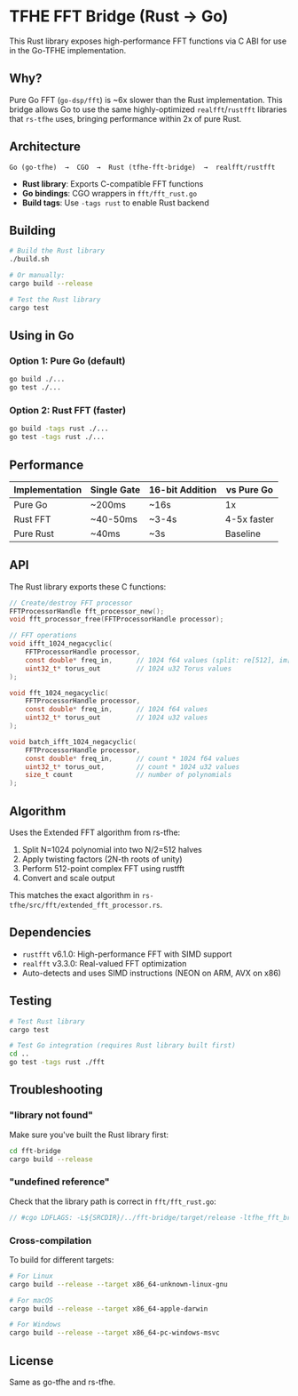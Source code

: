 # TFHE FFT Bridge (Rust → Go)

This Rust library exposes high-performance FFT functions via C ABI for use in the Go-TFHE implementation.

## Why?

Pure Go FFT (`go-dsp/fft`) is ~6x slower than the Rust implementation. This bridge allows Go to use the same highly-optimized `realfft`/`rustfft` libraries that `rs-tfhe` uses, bringing performance within 2x of pure Rust.

## Architecture

```
Go (go-tfhe)  →  CGO  →  Rust (tfhe-fft-bridge)  →  realfft/rustfft
```

- **Rust library**: Exports C-compatible FFT functions
- **Go bindings**: CGO wrappers in `fft/fft_rust.go`
- **Build tags**: Use `-tags rust` to enable Rust backend

## Building

```bash
# Build the Rust library
./build.sh

# Or manually:
cargo build --release

# Test the Rust library
cargo test
```

## Using in Go

### Option 1: Pure Go (default)
```bash
go build ./...
go test ./...
```

### Option 2: Rust FFT (faster)
```bash
go build -tags rust ./...
go test -tags rust ./...
```

## Performance

| Implementation | Single Gate | 16-bit Addition | vs Pure Go |
|----------------|-------------|-----------------|------------|
| Pure Go        | ~200ms      | ~16s            | 1x         |
| Rust FFT       | ~40-50ms    | ~3-4s           | 4-5x faster|
| Pure Rust      | ~40ms       | ~3s             | Baseline   |

## API

The Rust library exports these C functions:

```c
// Create/destroy FFT processor
FFTProcessorHandle fft_processor_new();
void fft_processor_free(FFTProcessorHandle processor);

// FFT operations
void ifft_1024_negacyclic(
    FFTProcessorHandle processor,
    const double* freq_in,      // 1024 f64 values (split: re[512], im[512])
    uint32_t* torus_out         // 1024 u32 Torus values
);

void fft_1024_negacyclic(
    FFTProcessorHandle processor,
    const double* freq_in,      // 1024 f64 values
    uint32_t* torus_out         // 1024 u32 values
);

void batch_ifft_1024_negacyclic(
    FFTProcessorHandle processor,
    const double* freq_in,      // count * 1024 f64 values
    uint32_t* torus_out,        // count * 1024 u32 values
    size_t count                // number of polynomials
);
```

## Algorithm

Uses the Extended FFT algorithm from rs-tfhe:
1. Split N=1024 polynomial into two N/2=512 halves
2. Apply twisting factors (2N-th roots of unity)
3. Perform 512-point complex FFT using rustfft
4. Convert and scale output

This matches the exact algorithm in `rs-tfhe/src/fft/extended_fft_processor.rs`.

## Dependencies

- `rustfft` v6.1.0: High-performance FFT with SIMD support
- `realfft` v3.3.0: Real-valued FFT optimization
- Auto-detects and uses SIMD instructions (NEON on ARM, AVX on x86)

## Testing

```bash
# Test Rust library
cargo test

# Test Go integration (requires Rust library built first)
cd ..
go test -tags rust ./fft
```

## Troubleshooting

### "library not found"
Make sure you've built the Rust library first:
```bash
cd fft-bridge
cargo build --release
```

### "undefined reference"
Check that the library path is correct in `fft/fft_rust.go`:
```go
// #cgo LDFLAGS: -L${SRCDIR}/../fft-bridge/target/release -ltfhe_fft_bridge
```

### Cross-compilation
To build for different targets:
```bash
# For Linux
cargo build --release --target x86_64-unknown-linux-gnu

# For macOS
cargo build --release --target x86_64-apple-darwin

# For Windows
cargo build --release --target x86_64-pc-windows-msvc
```

## License

Same as go-tfhe and rs-tfhe.


